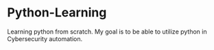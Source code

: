 # Python-Learning
Learning python from scratch. My goal is to be able to utilize python in Cybersecurity automation.
